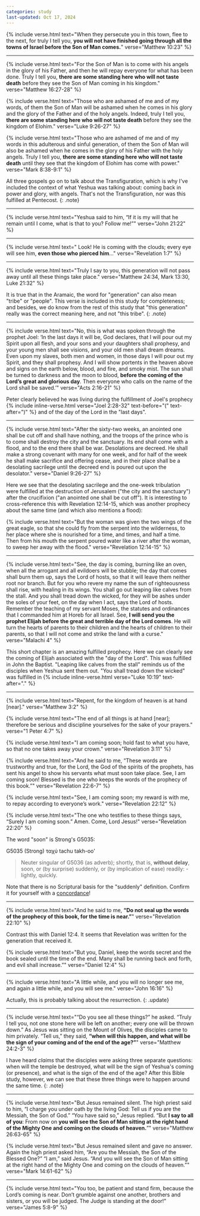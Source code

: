 ```yaml
---
categories: study
last-updated: Oct 17, 2024
---
```


{% include verse.html
text="When they persecute you in this town, flee to the next, for truly I tell you, **you will not have finished going through all the towns of Israel before the Son of Man comes.**"
verse="Matthew 10:23"
%}

---

{% include verse.html
text="For the Son of Man is to come with his angels in the glory of his Father, and then he will repay everyone for what has been done. Truly I tell you, **there are some standing here who will not taste death** before they see the Son of Man coming in his kingdom."
verse="Matthew 16:27-28"
%}

{% include verse.html
text="Those who are ashamed of me and of my words, of them the Son of Man will be ashamed when he comes in his glory and the glory of the Father and of the holy angels. Indeed, truly I tell you, **there are some standing here who will not taste death** before they see the kingdom of Elohim."
verse="Luke 9:26-27"
%}

{% include verse.html
text="Those who are ashamed of me and of my words in this adulterous and sinful generation, of them the Son of Man will also be ashamed when he comes in the glory of his Father with the holy angels. Truly I tell you, **there are some standing here who will not taste death** until they see that the kingdom of Elohim has come with power."
verse="Mark 8:38-9:1"
%}

All three gospels go on to talk about the Transfiguration, which is why I've included the context of what Yeshua was talking about: coming back in power and glory, with angels. That's not the Transfiguration, nor was this fulfilled at Pentecost.
{: .note}

---

{% include verse.html
text="Yeshua said to him, “If it is my will that he remain until I come, what is that to you? Follow me!”"
verse="John 21:22"
%}

---

{% include verse.html
text="
Look! He is coming with the clouds; every eye will see him, **even those who pierced him**..."
verse="Revelation 1:7"
%}

---

{% include verse.html
text="Truly I say to you, this generation will not pass away until all these things take place."
verse="Matthew 24:34, Mark 13:30, Luke 21:32"
%}

It is true that in the Aramaic, the word for "generation" can also mean "tribe" or "people". This verse is included in this study for completeness; and besides, we do know from the rest of this study that "this generation" really was the correct meaning here, and not "this tribe".
{: .note}

---

{% include verse.html
text="No, this is what was spoken through the prophet Joel: ‘In the last days it will be, God declares, that I will pour out my Spirit upon all flesh, and your sons and your daughters shall prophesy, and your young men shall see visions, and your old men shall dream dreams. Even upon my slaves, both men and women, in those days I will pour out my Spirit, and they shall prophesy. And I will show portents in the heaven above and signs on the earth below, blood, and fire, and smoky mist. The sun shall be turned to darkness and the moon to blood, **before the coming of the Lord’s great and glorious day**. Then everyone who calls on the name of the Lord shall be saved.’"
verse="Acts 2:16-21"
%}

Peter clearly believed he was living during the fulfillment of Joel's prophecy {% include inline-verse.html verse="Joel 2:28-32" text-before="(" text-after=")" %} and of the day of the Lord in the "last days".

---

{% include verse.html
text="After the sixty-two weeks, an anointed one shall be cut off and shall have nothing, and the troops of the prince who is to come shall destroy the city and the sanctuary. Its end shall come with a flood, and to the end there shall be war. Desolations are decreed. He shall make a strong covenant with many for one week, and for half of the week he shall make sacrifice and offering cease, and in their place shall be a desolating sacrilege until the decreed end is poured out upon the desolator."
verse="Daniel 9:26-27"
%}

Here we see that the desolating sacrilege and the one-week tribulation were fulfilled at the destruction of Jerusalem ("the city and the sanctuary") after the crucifixion ("an anointed one shall be cut off"). It is interesting to cross-reference this with Revelation 12:14-15, which was another prophecy about the same time (and which also mentions a flood):

{% include verse.html
text="But the woman was given the two wings of the great eagle, so that she could fly from the serpent into the wilderness, to her place where she is nourished for a time, and times, and half a time. Then from his mouth the serpent poured water like a river after the woman, to sweep her away with the flood."
verse="Revelation 12:14-15"
%}

---

{% include verse.html
text="See, the day is coming, burning like an oven, when all the arrogant and all evildoers will be stubble; the day that comes shall burn them up, says the Lord of hosts, so that it will leave them neither root nor branch. But for you who revere my name the sun of righteousness shall rise, with healing in its wings. You shall go out leaping like calves from the stall. And you shall tread down the wicked, for they will be ashes under the soles of your feet, on the day when I act, says the Lord of hosts. Remember the teaching of my servant Moses, the statutes and ordinances that I commanded him at Horeb for all Israel. See, **I will send you the prophet Elijah before the great and terrible day of the Lord comes**. He will turn the hearts of parents to their children and the hearts of children to their parents, so that I will not come and strike the land with a curse."
verse="Malachi 4"
%}

This short chapter is an amazing fulfilled prophecy. Here we can clearly see the coming of Elijah associated with the "day of the Lord". This was fulfilled in John the Baptist. "Leaping like calves from the stall" reminds us of the disciples when Yeshua sent them out. "You shall tread down the wicked" was fulfilled in {% include inline-verse.html verse="Luke 10:19" text-after="." %}

---

{% include verse.html
text="Repent, for the kingdom of heaven is at hand [near]."
verse="Matthew 3:2"
%}

{% include verse.html
text="The end of all things is at hand [near]; therefore be serious and discipline yourselves for the sake of your prayers."
verse="1 Peter 4:7"
%}

{% include verse.html
text="I am coming soon; hold fast to what you have, so that no one takes away your crown."
verse="Revelation 3:11"
%}

{% include verse.html
text="And he said to me, “These words are trustworthy and true, for the Lord, the God of the spirits of the prophets, has sent his angel to show his servants what must soon take place. See, I am coming soon! Blessed is the one who keeps the words of the prophecy of this book.”"
verse="Revelation 22:6-7"
%}

{% include verse.html
text="See, I am coming soon; my reward is with me, to repay according to everyone’s work."
verse="Revelation 22:12"
%}

{% include verse.html
text="The one who testifies to these things says, “Surely I am coming soon.” Amen. Come, Lord Jesus!"
verse="Revelation 22:20"
%}


The word "soon" is Strong's G5035:

G5035   (Strong)
ταχύ
tachu
takh-oo'

> Neuter singular of G5036 (as adverb); shortly, that is, **without delay**, soon, or (by surprise) suddenly, or (by implication of ease) readily: - lightly, quickly.

Note that there is no Scriptural basis for the "suddenly" definition. Confirm it for yourself with a [concordance](https://www.blueletterbible.org/lexicon/g5035/kjv/tr/0-1/)!

---

{% include verse.html
text="And he said to me, **“Do not seal up the words of the prophecy of this book, for the time is near.”**"
verse="Revelation 22:10"
%}

Contrast this with Daniel 12:4. It seems that Revelation was written for the generation that received it.

{% include verse.html
text="But you, Daniel, keep the words secret and the book sealed until the time of the end. Many shall be running back and forth, and evil shall increase.”"
verse="Daniel 12:4"
%}

---

{% include verse.html
text="A little while, and you will no longer see me, and again a little while, and you will see me."
verse="John 16:16"
%}

Actually, this is probably talking about the resurrection.
{: .update}

---

{% include verse.html
text="“Do you see all these things?” he asked. “Truly I tell you, not one stone here will be left on another; every one will be thrown down.” As Jesus was sitting on the Mount of Olives, the disciples came to him privately. “Tell us,” they said, **“when will this happen, and what will be the sign of your coming and of the end of the age?”**"
verse="Matthew 24:2-3"
%}

I have heard *claims* that the disciples were asking three separate questions: when will the temple be destroyed, what will be the sign of Yeshua's coming (or presence), and what is the sign of the end of the age? After this Bible study, however, we can see that these three things were to happen around the same time.
{: .note}

---

{% include verse.html
text="But Jesus remained silent. The high priest said to him, “I charge you under oath by the living God: Tell us if you are the Messiah, the Son of God.” “You have said so,” Jesus replied. “But <b>I say to all of you</b>: From now on <b>you will see the Son of Man sitting at the right hand of the Mighty One and coming on the clouds of heaven.</b>”"
verse="Matthew 26:63-65"
%}

{% include verse.html
text="But Jesus remained silent and gave no answer. Again the high priest asked him, “Are you the Messiah, the Son of the Blessed One?” “I am,” said Jesus. “And you will see the Son of Man sitting at the right hand of the Mighty One and coming on the clouds of heaven.”"
verse="Mark 14:61-62"
%}

---

{% include verse.html
text="You too, be patient and stand firm, because the Lord’s coming is near. Don’t grumble against one another, brothers and sisters, or you will be judged. The Judge is standing at the door!"
verse="James 5:8-9"
%}
